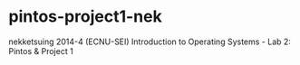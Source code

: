 pintos-project1-nek
===================

nekketsuing 2014-4 (ECNU-SEI) Introduction to Operating Systems - Lab 2: Pintos &amp; Project 1
